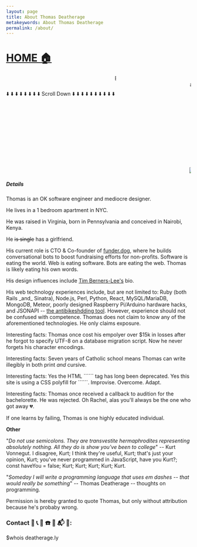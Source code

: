 ```yaml
---
layout: page
title: About Thomas Deatherage
metakeywords: About Thomas Deatherage
permalink: /about/
---
```

<blink><h1><a href="/">HOME 🏠 </a></h1></blink>
<div style="width:300px;"><marquee>Biographical details about Thomas Deatherage</marquee></div>
<marquee>⬇️  scroll down ⬇️</marquee>
<blink>⬇️ ⬇️ ⬇️ ⬇️ ⬇️ ⬇️ ⬇️ ⬇️ Scroll Down ⬇️ ⬇️ ⬇️ ⬇️ ⬇️ ⬇️ ⬇️ ⬇️ ⬇️ ⬇️ </blink>
<div>
  <marquee>
    <img alt="Thomas Deatherage holding a beer and wearing a blue shirt" src="/images/avatar.jpg" />
    <img alt="Thomas Deatherage wearing a green tie" height="200" src="/images/twitter.jpeg" />
    <img alt="Thomas Deatherage with an asian female friend" height="200" width="200" src="/images/pic_with_chin.jpg" />
    <img alt="Thomas Deatherage with a group of his friends in Mexico" height="200" width="200" src="/images/cancun.jpg" />
    <img alt="Thomas Deatherage with three other friends in a photo booth" height="200" width="200" src="/images/core4.jpg" />
    <img alt="Thomas Deatherage with a group of friends at an ugly christmas sweater party" height="200" width="200" src="/images/ugly_sweater.jpg" />
    <img alt="Thomas Deatherage's ankle and rolled down sock" height="200" width="200" src="/images/sox.jpg" />
    <img alt="Thomas Deatherage with female asian friend at bar" height="200" width="200" src="/images/chin_again.jpg" />
    <img alt="Thomas Deatherage smoldering bedroom eyes at a restaurant in Indianapolis, Indiana" height="200" width="200" src="/images/indiana.jpeg" />
    <img alt="Thomas Deatherage with female asian friend at a restaurant" height="200" width="200" src="/images/chin_once_more.jpg" />
    <img alt="Thomas Deatherage sharing a cocktail with his female asian friend" height="200" width="200" src="/images/tini_time.jpg" />
    <img alt="Thomas Deatherage eating pasta with a few friends" src="/images/carb_loading.jpg" />
    <img alt="Thomas Deatherage after the NYC triathlon with a female asian friend" height="200" width="200" src="/images/tri.jpg" />
    <img alt="Thomas Deathereage after the NYC triathlon with friends" height="200" width="200" src="/images/tri_2.jpg" />
    <img alt="Thomas Deatherage playing chess from inside the Secret Library" height="200" width="200" src="/images/chess.jpg" />
    <img alt="Thomas Deatherage lying on his belly and playing cards at the beach" height="200" width="200" src="/images/beach.jpg" />
    <img alt="Thomas Deatherage sitting in an office chair discussing the blisters his shoes are giving him" height="200" width="200" src="/images/shoes.jpg" />
    <img alt="Thomas Deatherage writing notes from the Secret Library at Shutterstock in the Empire State Building" height="200" width="200" src="/images/diary.jpg" />
    <img alt="Thomas Deatherage in a canoe with friend Donald Drummond as they depart for a camping trip on the James River, Virginia" width="200" src="/images/james_river_with_donnie.jpg" />
    <img alt="Thomas Deatherage holding binoculars and a beer standing on a step ladder in Flagstaff, Arizona" width="200" src="/images/san_fran_peaks.jpg" />
    <img alt="Thomas Deatherage with a beer at Solas salsa club in the East Village, NYC" width="200" src="/images/solas.jpg" />
    <img alt="Thomas Deatherage takes a selfie" width="200" src="/images/selfie.jpg" />
    <img alt="Thomas Deatheraage out on the town for his 26th birthday with a few friends" width="200" src="/images/26bday.jpg" />
    <img alt="Thomas Deatherage wearing a sleevless animal graphic bro-tank in front of a Viceland poster for bears (a gay culture subgroup)" width="200" src="/images/bears.jpg" />
    <img alt="Thomas Deatherage sitting on a bench with a friend in Bacalar, Mexico" width="200" src="/images/mexico.jpg" />
    <img alt="Thomas Deatherage wearing sunglasses and sipping coffee in Bacalar, Mexico" width="200" src="/images/mexico2.jpg" />
    <img alt="He-man holding a sword" width="200" src="/images/he-man.jpg" />
    <img alt="Thomas Deatherage staring into the pacific ocean somewhere North of San Francisco" width="200" src="/images/cali_coast.jpg" />
    <img alt="Thomas Deatherage with some friends who are wearing ugly Christmas sweaters" width="200" src="/images/ugly_sweater.png" />
    <img alt="Thomas Deatherage in front of the Brooklyn Bridge with his girlfriend on a snowy winter day" width="200" src="/images/elyssa_and_me.jpg" />
    <img alt="Thomas Deatherage having an intimate, albeit inebriated, conversation with a friend on a couch" width="200" src="/images/pufferfish.jpg" />
    <img alt="Thomas Deatherage with high school friends David Schweer and Donald Drummond in Barcelona, Spain" width="200" src="/images/barcelona.jpg" />
    <img alt="Thomas Deatherage wearing shorty shorts and receiving a big bear hug from his friend Gabriel Garcia in Tulum, Mexico" width="200" src="/images/mexico3.png" />
  </marquee>
</div>

<h5><blink>Details</blink></h5>
<p>Thomas is an OK software engineer and mediocre designer. </p>
<p>He lives in a 1 bedroom apartment in NYC.</p>
<p>He was raised in Virginia, born in Pennsylvania and conceived in Nairobi, Kenya.</p>
<p>He <span style="text-decoration: line-through;">is single</span> has a girlfriend.</p>
<p>His current role is CTO & Co-founder of <a href="https://funder.dog/">funder.dog</a>, where he builds conversational bots to boost fundraising efforts for non-profits. Software is eating the world. Web is eating software. Bots are eating the web. Thomas is likely eating his own words.</p>
<p>His design influences include <a href="https://www.w3.org/People/Berners-Lee/">Tim Berners-Lee's</a> bio.</p>
<p>His web technology experiences include, but are not limited to: Ruby (both Rails _and_ Sinatra), Node.js, Perl, Python, React, MySQL/MariaDB, MongoDB, Meteor, poorly designed Raspberry Pi/Arduino hardware hacks, and JSONAPI -- <a href="http://jsonapi.org/">the antibikeshdding tool</a>.  However, experience should not be confused with competence.  Thomas does not claim to know any of the aforementioned technologies.  He only claims exposure.</p>
<p>Interesting facts: Thomas once cost his empolyer over $15k in losses after he forgot to specify UTF-8 on a database migration script. Now he never forgets his character encodings. </p>
<p>Interesting facts: Seven years of Catholic school means Thomas can write illegibly in both print <i>and</i> cursive.</p>
Interesting facts: Yes the HTML ```<blink>``` tag has long been deprecated. Yes this site is using a CSS polyfill for ```<blink>```. Improvise. Overcome. Adapt.
<p>Interesting facts: Thomas once received a callback to audition for the bachelorette. He was rejected. Oh Rachel, alas you'll always be the one who got away 💔.</p>
<p>If one learns by failing, Thomas is one highly educated individual.</p>
<p><b>Other</b></p>
<p>"<i>Do not use semicolons. They are transvestite hermaphrodites representing absolutely nothing. All they do is show you've been to college</i>" -- Kurt Vonnegut. I disagree, Kurt; I think they're useful, Kurt; that's just your opinion, Kurt; you've never programmed in JavaScript, have you Kurt?; const haveYou = false; Kurt; Kurt; Kurt; Kurt; Kurt.</p>
<p>"<i>Someday I will write a programming language that uses em dashes -- that would really be something</i>" -- Thomas Deatherage -- thoughts on programming.</p>
<p>Permission is hereby granted to quote Thomas, but only without attribution because he's probaby wrong.</p>


<blink>
<h3>Contact 📩  📞  📨  ☎️  📱  📬  📧:</h3>
$whois deatherage.ly
</blink>
